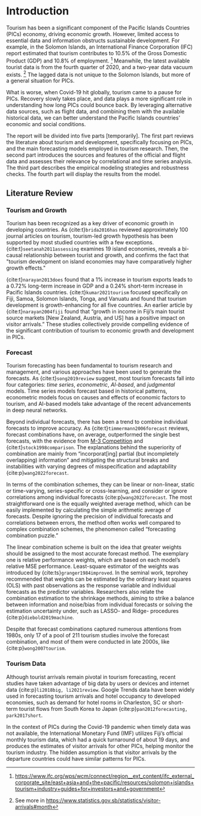 # Introduction

Tourism has been a significant component of the Pacific Islands Countries (PICs) economy, driving economic growth. However, limited access to essential data and information obstructs sustainable development. For example, in the Solomon Islands, an International Finance Corporation (IFC) report estimated that tourism contributes to 10.5\% of the Gross Domestic Product (GDP) and 10.8\% of employment. [^1] Meanwhile, the latest available tourist data is from the fourth quarter of 2020, and a two-year data vacuum exists. [^2] The lagged data is not unique to the Solomon Islands, but more of a general situation for PICs.

What is worse, when Covid-19 hit globally, tourism came to a pause for PICs. Recovery slowly takes place, and data plays a more significant role in understanding how long PICs could bounce back. By leveraging alternative data sources, such as flight data, and combining them with the available historical data, we can better understand the Pacific Islands countries' economic and social conditions.

The report will be divided into five parts \[temporarily\]. The first part reviews the literature about tourism and development, specifically focusing on PICs, and the main forecasting models employed in tourism research. Then, the second part introduces the sources and features of the official and flight data and assesses their relevance by correlational and time series analysis. The third part describes the empirical modeling strategies and robustness checks. The fourth part will display the results from the model.

## Literature Review

### Tourism and Growth 

Tourism has been recognized as a key driver of economic growth in developing countries. As {cite:t}`brida2016has` reviewed approximately 100 journal articles on tourism, tourism-led growth hypothesis has been supported by most studied countries with a few exceptions. {cite:t}`seetanah2011assessing` examines 19 island economies, reveals a bi-causal relationship between tourist and growth, and confirms the fact that "tourism development on island economies may have comparatively higher growth effects."

{cite:t}`narayan2013does` found that a 1% increase in tourism exports leads to a 0.72% long-term increase in GDP and a 0.24% short-term increase in Pacific Islands countries. {cite:t}`kumar2021tourism` focused specifically on Fiji, Samoa, Solomon Islands, Tonga, and Vanuatu and found that tourism development is growth-enhancing for all five countries. An earlier article by {cite:t}`narayan2004fiji` found that “growth in income in Fiji’s main tourist source markets [New Zealand, Austria, and US] has a positive impact on visitor arrivals.” These studies collectively provide compelling evidence of the significant contribution of tourism to economic growth and development in PICs.

### Forecast

Tourism forecasting has been fundamental to tourism research and management, and various approaches have been used to generate the forecasts. As {cite:t}`song2019review` suggest, most tourism forecasts fall into four categories: *time series*, *econometric*, *AI-based*, and *judgmental* models. Time series models forecast based in historical patterns, econometric models focus on causes and effects of economic factors to tourism, and AI-based models take advantage of the recent advancements in deep neural networks.  

Beyond individual forecasts, there has been a trend to combine individual forecasts to improve accuracy. As {cite:t}`timmermann2006forecast` reviews, forecast combinations have, on average, outperformed the single best forecasts, with the evidence from [M-3 Competition](https://forecasters.org/resources/time-series-data/m3-competition/) and {cite:t}`stock1998comparison`. The explanations behind the superiority of combination are mainly from “incorporat\[ing\] partial (but incompletely overlapping) information” and mitigating the structural breaks and instabilities with varying degrees of misspecification and adaptability {cite:p}`wang2022forecast`.

In terms of the combination schemes, they can be linear or non-linear, static or time-varying, series-specific or cross-learning, and consider or ignore correlations among individual forecasts {cite:p}`wang2022forecast`. The most straightforward one is the equally weighted average method, which can be easily implemented by calculating the simple arithmetic average of forecasts. Despite ignoring the precision of individual forecasts and correlations between errors, the method often works well compared to complex combination schemes, the phenomenon called “forecasting combination puzzle.”

The linear combination scheme is built on the idea that greater weights should be assigned to the most accurate forecast method. The exemplary one is relative performance weights, which are based on each model’s relative MSE performance. Least-square estimator of the weights was introduced by {cite:ts}`granger1984improved`. In the seminal work, teprohey recommended that weights can be estimated by the ordinary least squares (OLS) with past observations as the response variable and individual forecasts as the predictor variables. Researchers also relate the combination estimation to the shrinkage methods, aiming to strike a balance between information and noise/bias from individual forecasts or solving the estimation uncertainty under, such as LASSO- and Ridge- procedures {cite:p}`diebold2019machine`.

Despite that forecast combinations captured numerous attentions from 1980s, only 17 of a pool of 211 tourism studies involve the forecast combination, and most of them were conducted in late 2000s, like {cite:p}`wong2007tourism`.

### Tourism Data

Although tourist arrivals remain pivotal in tourism forecasting, recent studies have taken advantage of big data by users or devices and internet data {cite:p}`li2018big, li2021review`. Google Trends data have been widely used in forecasting tourism arrivals and hotel occupancy to developed economies, such as demand for hotel rooms in Charleston, SC or short-term tourist flows from South Korea to Japan {cite:p}`pan2012forecasting, park2017short`.  

In the context of PICs during the Covid-19 pandemic when timely data was not available, the International Monetary Fund (IMF) utilizes Fiji’s official monthly tourism data, which had a quick turnaround of about 19 days, and produces the estimates of visitor arrivals for other PICs, helping monitor the tourism industry. The hidden assumption is that visitor arrivals by the departure countries could have similar patterns for PICs.

[^1]: <https://www.ifc.org/wps/wcm/connect/region__ext_content/ifc_external_corporate_site/east+asia+and+the+pacific/resources/solomon+islands+tourism+industry+guides+for+investors+and+government>
[^2]: See more in <https://www.statistics.gov.sb/statistics/visitor-arrivals#month>
